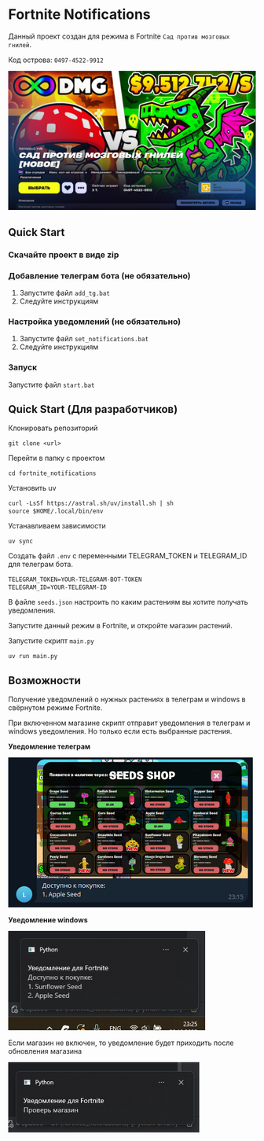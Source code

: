 # Fortnite Notifications

Данный проект создан для режима в Fortnite `Сад против мозговых гнилей`.

Код острова: `0497-4522-9912`

![Режим](DOCS/img/img.png)

## Quick Start

### Скачайте проект в виде zip

### Добавление телеграм бота (не обязательно)

1. Запустите файл `add_tg.bat`
2. Следуйте инструкциям

### Настройка уведомлений (не обязательно)
1. Запустите файл `set_notifications.bat`
2. Следуйте инструкциям

### Запуск

Запустите файл `start.bat`

## Quick Start (Для разработчиков)

Клонировать репозиторий

```shell
git clone <url>
```

Перейти в папку с проектом

```shell
cd fortnite_notifications
```

Установить uv

```shell
curl -LsSf https://astral.sh/uv/install.sh | sh
source $HOME/.local/bin/env
```

Устанавливаем зависимости

```shell
uv sync
```

Создать файл `.env` с переменными TELEGRAM_TOKEN и TELEGRAM_ID для телеграм бота.

```env
TELEGRAM_TOKEN=YOUR-TELEGRAM-BOT-TOKEN
TELEGRAM_ID=YOUR-TELEGRAM-ID
```

В файле `seeds.json` настроить по каким растениям вы хотите получать уведомления.

Запустите данный режим в Fortnite, и откройте магазин растений.

Запустите скрипт `main.py`

```shell
uv run main.py
```

## Возможности

Получение уведомлений о нужных растениях в телеграм и windows в свёрнутом режиме Fortnite.

При включенном магазине скрипт отправит уведомления в телеграм и windows уведомления. Но только если есть выбранные растения.

**Уведомление телеграм**

![Уведомление телеграм](DOCS/img/tg_screen.png)

**Уведомление windows**

![Уведомление windows](DOCS/img/win_screen.png)

Если магазин не включен, то уведомление будет приходить после обновления магазина

![Уведомление windows](DOCS/img/win_screen_2.png)